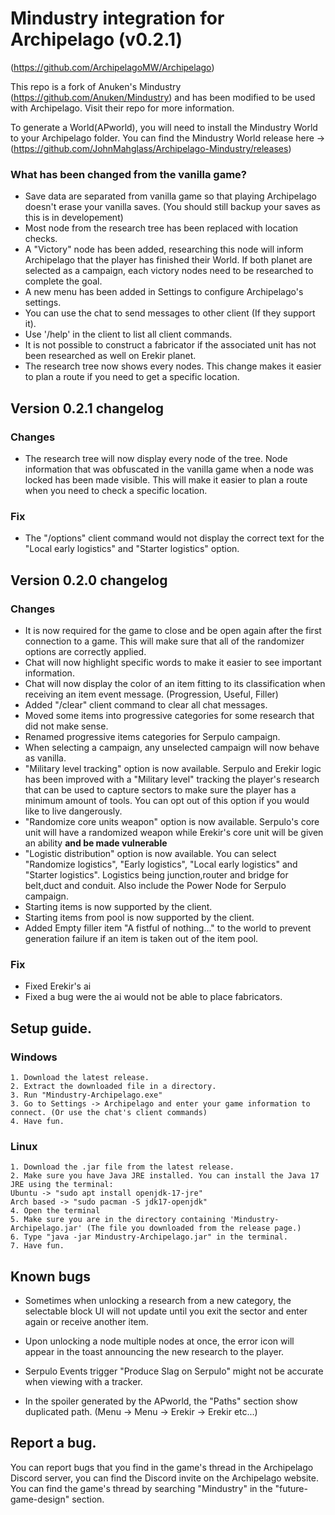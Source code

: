 # Mindustry integration for Archipelago (v0.2.1)
(https://github.com/ArchipelagoMW/Archipelago)

This repo is a fork of Anuken's Mindustry (https://github.com/Anuken/Mindustry) and has been modified to be used with Archipelago. Visit their repo for more information.

To generate a World(APworld), you will need to install the Mindustry World to your Archipelago folder. You can find the Mindustry World release here -> (https://github.com/JohnMahglass/Archipelago-Mindustry/releases)

### What has been changed from the vanilla game?

- Save data are separated from vanilla game so that playing Archipelago doesn't erase your vanilla saves. (You should still backup your saves as this is in developement)
- Most node from the research tree has been replaced with location checks.
- A "Victory" node has been added, researching this node will inform Archipelago that the player has finished their World. If both planet are selected as a campaign, each victory nodes need to be researched to complete the goal.
- A new menu has been added in Settings to configure Archipelago's settings.
- You can use the chat to send messages to other client (If they support it).
- Use '/help' in the client to list all client commands.
- It is not possible to construct a fabricator if the associated unit has not been researched as well on Erekir planet.
- The research tree now shows every nodes. This change makes it easier to plan a route if you need to get a specific location.

## Version 0.2.1 changelog
### Changes
- The research tree will now display every node of the tree. Node information that was obfuscated in the vanilla game when a node was locked has been made visible. This will make it easier to plan a route when you need to check a specific location.

### Fix
- The "/options" client command would not display the correct text for the "Local early logistics" and "Starter logistics" option.

## Version 0.2.0 changelog
### Changes
- It is now required for the game to close and be open again after the first connection to a game. This will make sure that all of the randomizer options are correctly applied.
- Chat will now highlight specific words to make it easier to see important information.
- Chat will now display the color of an item fitting to its classification when receiving an item event message. (Progression, Useful, Filler)
- Added "/clear" client command to clear all chat messages.
- Moved some items into progressive categories for some research that did not make sense.
- Renamed progressive items categories for Serpulo campaign.
- When selecting a campaign, any unselected campaign will now behave as vanilla.
- "Military level tracking" option is now available. Serpulo and Erekir logic has been improved with a "Military level" tracking the player's research that can be used
to capture sectors to make sure the player has a minimum amount of tools. You can opt out of this option if you would like to live dangerously.
- "Randomize core units weapon" option is now available. Serpulo's core unit will have a randomized weapon while Erekir's core unit will be given an ability **and be made vulnerable**
- "Logistic distribution" option is now available. You can select "Randomize logistics", "Early logistics", "Local early logistics" and "Starter logistics". Logistics being junction,router and bridge for belt,duct and conduit. Also include the Power Node for Serpulo campaign.
- Starting items is now supported by the client.
- Starting items from pool is now supported by the client.
- Added Empty filler item "A fistful of nothing..." to the world to prevent generation failure if an item is taken out of the item pool.
### Fix
- Fixed Erekir's ai
- Fixed a bug were the ai would not be able to place fabricators.

## Setup guide.

### Windows
	1. Download the latest release.
	2. Extract the downloaded file in a directory.
	3. Run "Mindustry-Archipelago.exe"
	3. Go to Settings -> Archipelago and enter your game information to connect. (Or use the chat's client commands)
	4. Have fun.

### Linux
	1. Download the .jar file from the latest release.
    2. Make sure you have Java JRE installed. You can install the Java 17 JRE using the terminal:
    Ubuntu -> "sudo apt install openjdk-17-jre"
    Arch based -> "sudo pacman -S jdk17-openjdk"
    4. Open the terminal
    5. Make sure you are in the directory containing 'Mindustry-Archipelago.jar' (The file you downloaded from the release page.)
    6. Type "java -jar Mindustry-Archipelago.jar" in the terminal.
    7. Have fun.



## Known bugs

- Sometimes when unlocking a research from a new category, the selectable block UI will not update until you exit the sector and enter again or receive another item.

- Upon unlocking a node multiple nodes at once, the error icon will appear in the toast announcing the new research to the player.

- Serpulo Events trigger "Produce Slag on Serpulo" might not be accurate when viewing with a tracker.

- In the spoiler generated by the APworld, the "Paths" section show duplicated path. (Menu -> Menu -> Erekir -> Erekir etc...)

## Report a bug.
You can report bugs that you find in the game's thread in the Archipelago Discord server, you can find the Discord invite on the Archipelago website. You can find the game's thread by searching "Mindustry" in the "future-game-design" section.